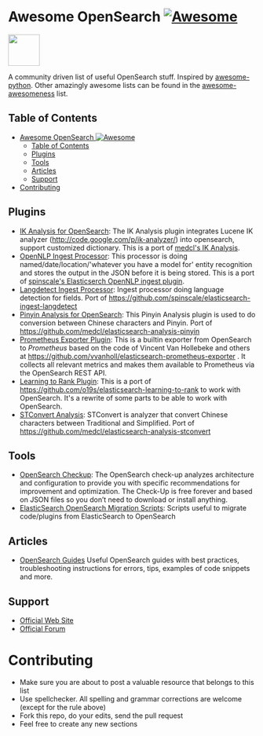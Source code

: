 Awesome OpenSearch [![Awesome](https://cdn.rawgit.com/sindresorhus/awesome/d7305f38d29fed78fa85652e3a63e154dd8e8829/media/badge.svg)](https://github.com/sindresorhus/awesome)
=============

<img src="https://opensearch.org/assets/img/opensearch-logo-themed.svg" height="64px">

A community driven list of useful OpenSearch stuff.  Inspired by [awesome-python](https://github.com/vinta/awesome-python). Other amazingly awesome lists can be found in the [awesome-awesomeness](https://github.com/bayandin/awesome-awesomeness) list.


## Table of Contents

- [Awesome OpenSearch ![Awesome](https://github.com/sindresorhus/awesome)](#awesome-opensearch)
  - [Table of Contents](#table-of-contents)
  - [Plugins](#plugins)
  - [Tools](#tools)
  - [Articles](#articles)
  - [Support](#support)
- [Contributing](#contributing)

## Plugins

* [IK Analysis for OpenSearch](https://github.com/aparo/opensearch-analysis-ik): The IK Analysis plugin integrates Lucene IK analyzer (http://code.google.com/p/ik-analyzer/) into opensearch, support customized dictionary. This is a port of [medcl's IK Analysis](https://github.com/medcl/elasticsearch-analysis-ik).
* [OpenNLP Ingest Processor](https://github.com/aparo/opensearch-ingest-opennlp): This processor is doing named/date/location/'whatever you have a model for' entity recognition and stores the output in the JSON before it is being stored. This is a port of [spinscale's Elasticserch OpenNLP ingest plugin](https://github.com/spinscale/elasticsearch-ingest-opennlp).
* [Langdetect Ingest Processor](https://github.com/aparo/opensearch-ingest-langdetect): Ingest processor doing language detection for fields. Port of https://github.com/spinscale/elasticsearch-ingest-langdetect
* [Pinyin Analysis for OpenSearch](https://github.com/aparo/opensearch-analysis-pinyin): This Pinyin Analysis plugin is used to do conversion between Chinese characters and Pinyin. Port of https://github.com/medcl/elasticsearch-analysis-pinyin
* [Prometheus Exporter Plugin](https://github.com/aparo/opensearch-prometheus-exporter): This is a builtin exporter from OpenSearch to *Prometheus* based on the code of Vincent Van Hollebeke and others at https://github.com/vvanholl/elasticsearch-prometheus-exporter . It collects all relevant metrics and makes them available to Prometheus via the OpenSearch REST API. 
* [Learning to Rank Plugin](https://github.com/aparo/opensearch-learning-to-rank): This is a port of https://github.com/o19s/elasticsearch-learning-to-rank to work with OpenSearch. It's a rewrite of some parts to be able to work with OpenSearch.
* [STConvert Analysis](https://github.com/aparo/opensearch-analysis-stconvert): STConvert is analyzer that convert Chinese characters between Traditional and Simplified. Port of https://github.com/medcl/elasticsearch-analysis-stconvert



## Tools

* [OpenSearch Checkup](https://checkups.opster.com/checkup/input): The OpenSearch check-up analyzes architecture and configuration to provide you with specific recommendations for improvement and optimization. The Check-Up is free forever and based on JSON files so you don’t need to download or install anything.
* [ElasticSearch OpenSearch Migration Scripts](https://github.com/aparo/elasticsearch-opensearch-migration-scripts): Scripts useful to migrate code/plugins from ElasticSearch to OpenSearch


## Articles

* [OpenSearch Guides](https://opster.com/opensearch-guides/) Useful OpenSearch guides with best practices, troubleshooting instructions for errors, tips, examples of code snippets and more.

## Support

* [Official Web Site](https://opensearch.org)
* [Official Forum](https://discuss.opendistrocommunity.dev/)


# Contributing
* Make sure you are about to post a valuable resource that belongs to this list
* Use spellchecker. All spelling and grammar corrections are welcome (except for the rule above)
* Fork this repo, do your edits, send the pull request
* Feel free to create any new sections

